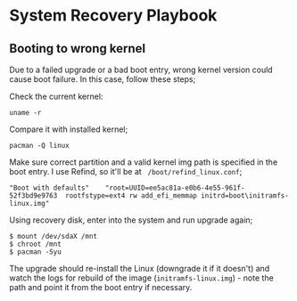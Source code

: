 # System Recovery Playbook

## Booting to wrong kernel

Due to a failed upgrade or a bad boot entry, wrong kernel version could cause boot failure. In this case, follow these steps;

Check the current kernel: 

```
uname -r
```

Compare it with installed kernel;

```
pacman -Q linux
```

Make sure correct partition and a valid kernel img path is specified in the boot entry. I use Refind, so it'll be at ` /boot/refind_linux.conf`;

```
"Boot with defaults"    "root=UUID=ee5ac81a-e0b6-4e55-961f-52f3bd9e9763  rootfstype=ext4 rw add_efi_memmap initrd=boot\initramfs-linux.img"
```

Using recovery disk, enter into the system and run upgrade again;

```
$ mount /dev/sdaX /mnt
$ chroot /mnt
$ pacman -Syu
```

The upgrade should re-install the Linux (downgrade it if it doesn't) and watch the logs for rebuild of the image (`initramfs-linux.img`) - note the path and point it from the boot entry if necessary.
